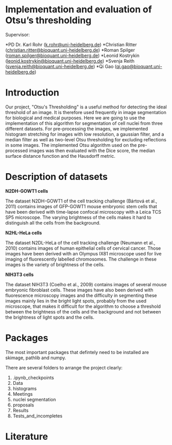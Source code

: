 # Implementation and evaluation of Otsu’s thresholding

Supervisor:

*PD Dr. Karl Rohr (k.rohr@uni-heidelberg.de)
*Christian Ritter (christian.ritter@bioquant.uni-heidelberg.de)
*Roman Spilger (roman.spilger@bioquant.uni-heidelberg.de)
*Leonid Kostrykin (leonid.kostrykin@bioquant.uni-heidelberg.de)
*Svenja Reith (svenja.reith@bioquant.uni-heidelberg.de)
*Qi Gao (qi.gao@bioquant.uni-heidelberg.de)

# Introduction
Our project, "Otsu's Thresholding" is a useful method for detecting the ideal threshold of an image. It is therefore used frequently in image segmentation for biological and medical purposes. Here we are going to use the implementation of this algorithm for segmentation of cell nuclei from three different datasets. For pre-processing the images, we implemented histogram stretching for images with low resolution, a gaussian filter, and a median filter as well as two-level Otsu thresholding for excluding reflections in some images. The implemented Otsu algorithm used on the pre-processed images was then evaluated with the Dice score, the median surface distance function and the Hausdorff metric.

# Description of datasets

**N2DH-GOWT1 cells**

The dataset N2DH-GOWT1 of the cell tracking challenge (Bártová et al., 2011) contains images of GFP-GOWT1 mouse
embryonic stem cells that have been derived with time-lapse confocal microscopy with a Leica TCS SP5 microscope.
The varying brightness of the cells makes it hard to distinguish all the cells from the background.

**N2HL-HeLa cells**

The dataset N2DL-HeLa of the cell tracking challenge (Neumann et al., 2010) contains images of human epithelial cells
of cervical cancer. Those images have been derived with an Olympus IX81 microscope used for live imaging of
fluorescently labelled chromosomes. The challenge in these images is the variety of brightness of the cells.

**NIH3T3 cells**

The dataset NIH3T3 (Coelho et al., 2009) contains images of several mouse embryonic fibroblast cells. These images
have also been derived with fluorescence microscopy images and the difficulty in segmenting these images mainly
lies in the bright light spots, probably from the used microscope, that makes it difficult for the algorithm to choose
a threshold between the brightness of the cells and the background and not between the brightness of light spots
and the cells.

# Packages 
The most important packages that defintely need to be installed are skimage, pathlib and numpy. 

There are several folders to arrange the project clearly: 

1. .ipynb_checkpoints
2. Data
3. histograms
4. Meetings
5. nuclei segmentation 
6. proposals
7. Results
8. Tests_and_incompletes

# Literature 



